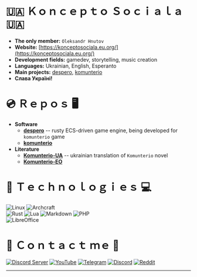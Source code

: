 # 🇺🇦 Ｋｏｎｃｅｐｔｏ Ｓｏｃｉａｌａ 🇺🇦

* **The only member:** `Oleksandr Hnutov`
* **Website:** [https://konceptosociala.eu.org/](https://konceptosociala.eu.org/)
* **Development fields:** gamedev, storytelling, music creation
* **Languages:** Ukrainian, English, Esperanto
* **Main projects:** [despero](https://github.com/konceptosociala/despero), [komunterio](https://github.com/konceptosociala/komunterio)
* **Слава Україні!**

# 💿 Ｒｅｐｏｓ 🖥️

* **Software**
	* [**despero**](https://github.com/konceptosociala/despero) -- rusty ECS-driven game engine, being developed for `komunterio` game
	* [**komunterio**](https://github.com/konceptosociala/komunterio)
* **Literature**
	* [**Komunterio-UA**](https://github.com/konceptosociala/Komunterio-UA) -- ukrainian translation of `Komunterio` novel
	* [**Komunterio-EO**](https://github.com/konceptosociala/Komunterio-EO)

# 🤖 Ｔｅｃｈｎｏｌｏｇｉｅｓ 💻

![Linux](https://img.shields.io/badge/Linux-FCC624?style=for-the-badge&logo=linux&logoColor=black)
![Archcraft](https://img.shields.io/badge/Archcraft-1793D1?logo=arch-linux&logoColor=fff&style=for-the-badge)
<br>
![Rust](https://img.shields.io/badge/rust-%23000000.svg?style=for-the-badge&logo=rust&logoColor=white)
![Lua](https://img.shields.io/badge/lua-%232C2D72.svg?style=for-the-badge&logo=lua&logoColor=white)
![Markdown](https://img.shields.io/badge/markdown-%23000000.svg?style=for-the-badge&logo=markdown&logoColor=white)
![PHP](https://img.shields.io/badge/php-%23777BB4.svg?style=for-the-badge&logo=php&logoColor=white)
<br>
![LibreOffice](https://img.shields.io/badge/LibreOffice-%2318A303?style=for-the-badge&logo=LibreOffice&logoColor=white)

# 📱 Ｃｏｎｔａｃｔ ｍｅ 💬

[![Discord Server](https://img.shields.io/badge/Discord%20Server-%235865F2.svg?style=for-the-badge&logo=discord&logoColor=white)](#)
[![YouTube](https://img.shields.io/badge/YouTube-%23FF0000.svg?style=for-the-badge&logo=YouTube&logoColor=white)](#)
[![Telegram](https://img.shields.io/badge/Telegram-2CA5E0?style=for-the-badge&logo=telegram&logoColor=white)](https://t.me/konceptosociala/)
[![Discord](https://img.shields.io/badge/Discord-%235865F2.svg?style=for-the-badge&logo=discord&logoColor=white)](#)
[![Reddit](https://img.shields.io/badge/Reddit-FF4500?style=for-the-badge&logo=reddit&logoColor=white)](https://www.reddit.com/user/Prior-Perspective-61/)

---
